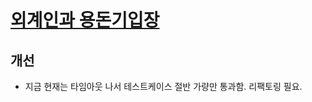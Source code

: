 # [외계인과 용돈기입장](http://level.goorm.io/exam/49111/%EC%99%B8%EA%B3%84%EC%9D%B8%EA%B3%BC-%EC%9A%A9%EB%8F%88%EA%B8%B0%EC%9E%85%EC%9E%A5/quiz/1)

## 개선
- 지금 현재는 타임아웃 나서 테스트케이스 절반 가량만 통과함. 리팩토링 필요.